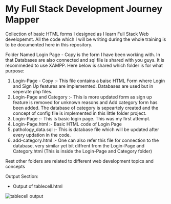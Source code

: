 # My Full Stack Development Journey Mapper
Collection of basic HTML forms I designed as I learn Full Stack Web developemnt. All the code which I will be writing during the whole training is to be documented here in this repository. 

Folder Named Login Page - Copy is the form I have been working with. In that Databases are also connected and sql file is shared with you guys. It is recommeded to use XAMPP. Here below is shared which folder is for what purpose:

1) Login-Page - Copy :- This file contains a baisc HTML Form where Login and Sign Up features are implememted. Databases are used but in seperate php files.
2) Login-Page and Category :- This is more updated form as sign up feature is removed for unknown reasons and Add category form has been added. The database of category is sepeartely created and the concept of config file is implemented in this little folder project.
3) Login-Page :- This is basic login page. This was my first attempt.
4) Login-Page.html :- Basic HTML code of Login Page
5) pathology_data.sql :- This is database file which will be updated after every updation in the code.
6) add-category.html :- One can also refer this file for connection to the database, very similar yet bit diffrent from the Login-Page and Category.html (This is inside the Login-Page and Category folder)

Rest other folders are related to different web development topics and concepts

Output Section:
- Output of tablecell.html

![tablecell output](https://user-images.githubusercontent.com/60461421/201687656-42db7186-c197-4c01-9be9-cb1eda1632f1.png)
